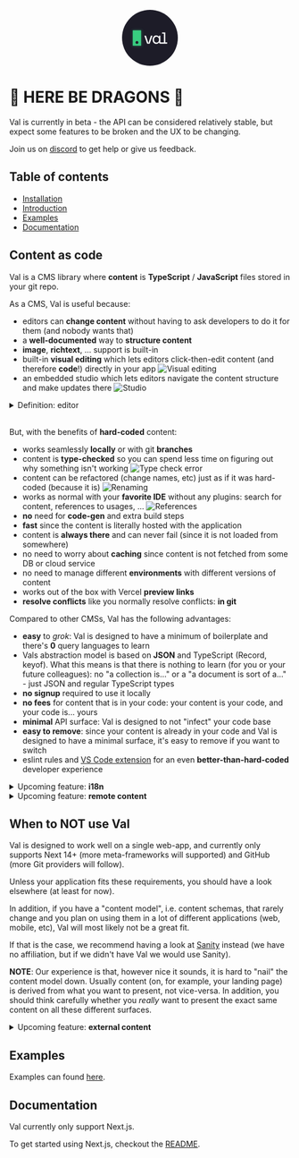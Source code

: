 <p align="center">
  <p align="center">
    <a href="https://val.build">
<svg width="100" height="100" viewBox="0 0 944 944" fill="none" xmlns="http://www.w3.org/2000/svg">
<circle cx="472" cy="472" r="472" fill="#1D1C28"/>
<g filter="url(#filter0_d_14_601)">
<path d="M181 348C181 345.791 182.791 344 185 344H320C322.209 344 324 345.791 324 348V602C324 604.209 322.209 606 320 606H185C182.791 606 181 604.209 181 602V348Z" fill="#38CD80"/>
</g>
<g filter="url(#filter1_i_14_601)">
<circle cx="252" cy="550" r="24" fill="#1E1F2A"/>
</g>
<path d="M659.085 550.374H658.585H654.427C652.095 550.374 650.434 549.729 649.347 548.522C648.25 547.306 647.658 545.431 647.658 542.807V439.857C647.658 437.924 646.091 436.357 644.158 436.357H629.16C627.227 436.357 625.66 437.924 625.66 439.857V455.828C625.66 456.658 624.986 457.332 624.155 457.332C623.593 457.332 623.072 457.015 622.798 456.508C618.502 448.559 612.704 442.661 605.399 438.838C597.962 434.671 589.622 432.592 580.394 432.592C571.897 432.592 563.846 434.128 556.247 437.2C548.643 440.274 541.944 444.796 536.154 450.761L536.153 450.761C530.537 456.552 526.106 463.693 522.854 472.174C519.598 480.668 517.975 490.411 517.975 501.395V505.697C517.975 516.86 519.597 526.693 522.854 535.187C526.105 543.667 530.535 550.895 536.148 556.864L536.153 556.869L536.159 556.875C541.95 562.659 548.647 567.088 556.246 570.161L556.256 570.165C563.856 573.057 572.083 574.5 580.932 574.5C589.456 574.5 597.527 572.325 605.137 567.982C612.625 563.807 618.519 557.469 622.822 548.992C623.085 548.475 623.609 548.147 624.176 548.147H624.546C625.161 548.147 625.66 548.646 625.66 549.261C625.66 555.468 627.583 560.617 631.452 564.665L631.451 564.665L631.46 564.673C635.511 568.72 640.668 570.735 646.889 570.735H658.585H659.085H661.157H661.657H760C761.933 570.735 763.5 569.168 763.5 567.235V553.874C763.5 551.941 761.933 550.374 760 550.374H733.542C732.161 550.374 731.042 549.255 731.042 547.874V385C731.042 383.067 729.475 381.5 727.542 381.5H680.701C678.768 381.5 677.201 383.067 677.201 385V398.361C677.201 400.294 678.768 401.861 680.701 401.861H706.543C707.924 401.861 709.043 402.981 709.043 404.361V547.874C709.043 549.255 707.924 550.374 706.543 550.374H661.657H661.157H659.085ZM600.117 550.146L600.111 550.149C594.977 552.448 589.304 553.601 583.086 553.601C570.468 553.601 560.194 549.435 552.222 541.12C544.436 532.633 540.512 520.847 540.512 505.697V501.395C540.512 494.274 541.581 487.79 543.712 481.936L543.714 481.931C545.849 475.89 548.778 470.842 552.495 466.775C556.398 462.521 560.92 459.246 566.061 456.944C571.195 454.645 576.867 453.492 583.086 453.492C589.117 453.492 594.696 454.731 599.829 457.207L599.838 457.211L599.848 457.215C605.166 459.517 609.681 462.79 613.4 467.035L613.4 467.035L613.408 467.044C617.306 471.292 620.324 476.431 622.458 482.469L622.459 482.474C624.59 488.328 625.66 494.812 625.66 501.933V505.16C625.66 512.46 624.59 519.125 622.458 525.159C620.324 531.022 617.393 536.075 613.669 540.326C609.95 544.571 605.435 547.844 600.117 550.146ZM464.902 570.735C466.39 570.735 467.716 569.794 468.206 568.389L512.685 441.011C513.479 438.736 511.79 436.357 509.38 436.357H491.006C489.496 436.357 488.157 437.325 487.683 438.758L447.951 558.864C447.716 559.575 447.051 560.055 446.303 560.055C445.554 560.055 444.89 559.575 444.655 558.864L404.923 438.758C404.449 437.325 403.109 436.357 401.6 436.357H383.225C380.815 436.357 379.126 438.736 379.921 441.011L424.399 568.389C424.89 569.794 426.215 570.735 427.704 570.735H464.902Z" fill="white" stroke="white"/>
<defs>
<filter id="filter0_d_14_601" x="127.464" y="290.464" width="250.072" height="369.072" filterUnits="userSpaceOnUse" color-interpolation-filters="sRGB">
<feFlood flood-opacity="0" result="BackgroundImageFix"/>
<feColorMatrix in="SourceAlpha" type="matrix" values="0 0 0 0 0 0 0 0 0 0 0 0 0 0 0 0 0 0 127 0" result="hardAlpha"/>
<feOffset/>
<feGaussianBlur stdDeviation="26.768"/>
<feComposite in2="hardAlpha" operator="out"/>
<feColorMatrix type="matrix" values="0 0 0 0 0.219608 0 0 0 0 0.803922 0 0 0 0 0.501961 0 0 0 0.3 0"/>
<feBlend mode="normal" in2="BackgroundImageFix" result="effect1_dropShadow_14_601"/>
<feBlend mode="normal" in="SourceGraphic" in2="effect1_dropShadow_14_601" result="shape"/>
</filter>
<filter id="filter1_i_14_601" x="228" y="526" width="48" height="48" filterUnits="userSpaceOnUse" color-interpolation-filters="sRGB">
<feFlood flood-opacity="0" result="BackgroundImageFix"/>
<feBlend mode="normal" in="SourceGraphic" in2="BackgroundImageFix" result="shape"/>
<feColorMatrix in="SourceAlpha" type="matrix" values="0 0 0 0 0 0 0 0 0 0 0 0 0 0 0 0 0 0 127 0" result="hardAlpha"/>
<feOffset/>
<feGaussianBlur stdDeviation="6"/>
<feComposite in2="hardAlpha" operator="arithmetic" k2="-1" k3="1"/>
<feColorMatrix type="matrix" values="0 0 0 0 0.219608 0 0 0 0 0.803922 0 0 0 0 0.501961 0 0 0 0.3 0"/>
<feBlend mode="normal" in2="shape" result="effect1_innerShadow_14_601"/>
</filter>
</defs>
</svg>
    </a>
    <br/>
  </p>
</p>

# 🐉 HERE BE DRAGONS 🐉

Val is currently in beta - the API can be considered relatively stable, but expect some features to be broken and the UX to be changing.

Join us on [discord](https://discord.gg/cZzqPvaX8k) to get help or give us feedback.

## Table of contents

- [Installation](./packages/next/README.md#Installation)
- [Introduction](#content-as-code)
- [Examples](#examples)
- [Documentation](#documentation)

## Content as code

Val is a CMS library where **content** is **TypeScript** / **JavaScript** files stored in your git repo.

As a CMS, Val is useful because:

- editors can **change content** without having to ask developers to do it for them (and nobody wants that)
- a **well-documented** way to **structure content**
- **image**, **richtext**, ... support is built-in
- built-in **visual editing** which lets editors click-then-edit content (and therefore **code**!) directly in your app
  ![Visual editing](https://val.build/docs/images/visual-editing.png)
- an embedded studio which lets editors navigate the content structure and make updates there
  ![Studio](https://val.build/docs/images/studio.png)

<details>
<summary>Definition: editor</summary>
An editor in this context, is a non-technical person that edits content in your application (technical writer, proof-reader, legal, ...).
</details>

<br />

But, with the benefits of **hard-coded** content:

- works seamlessly **locally** or with git **branches**
- content is **type-checked** so you can spend less time on figuring out why something isn't working
  ![Type check error](https://val.build/docs/images/type-check-error.png)
- content can be refactored (change names, etc) just as if it was hard-coded (because it is)
  ![Renaming](https://val.build/docs/images/renaming.gif)
- works as normal with your **favorite IDE** without any plugins: search for content, references to usages, ...
  ![References](https://val.build/docs/images/references.gif)
- **no** need for **code-gen** and extra build steps
- **fast** since the content is literally hosted with the application
- content is **always there** and can never fail (since it is not loaded from somewhere)
- no need to worry about **caching** since content is not fetched from some DB or cloud service
- no need to manage different **environments** with different versions of content
- works out of the box with Vercel **preview links**
- **resolve conflicts** like you normally resolve conflicts: **in git**

Compared to other CMSs, Val has the following advantages:

- **easy** to _grok_: Val is designed to have a minimum of boilerplate and there's **0** query languages to learn
- Vals abstraction model is based on **JSON** and TypeScript (Record, keyof). What this means is that there is nothing to learn (for you or your future colleagues): no "a collection is..." or a "a document is sort of a..." - just JSON and regular TypeScript types
- **no signup** required to use it locally
- **no fees** for content that is in your code: your content is your code, and your code is... yours
- **minimal** API surface: Val is designed to not "infect" your code base
- **easy to remove**: since your content is already in your code and Val is designed to have a minimal surface, it's easy to remove if you want to switch
- eslint rules and [VS Code extension](https://marketplace.visualstudio.com/items?itemName=valbuild.vscode-val-build) for an even **better-than-hard-coded** developer experience

<details>
<summary>Upcoming feature: <strong>i18n</strong></summary>
Val will soon have support for i18n. Follow this repository to get notified when this is the case.
</details>

<details>
<summary>Upcoming feature: <strong>remote content</strong></summary>
Having hard-coded content is great for landing pages, product pages and other pages where the amount of content is manageable.

However, checking in the 10 000th blog entry in git might feel wrong (though we would say it is ok).

Therefore, Val will add `remote content` support which enables you to seamlessly move content to the cloud and back again as desired.
You code will still be the one truth, but the actual content will be hosted on [val.build](https://val.build).

`.remote()` support will also make it possible to have remote images to avoid having to put them in your repository.

There will also be specific support for remote i18n, which will make it possible to split which languages are defined in code, and which are fetched from remote.

More details on `.remote()` will follow later.

</details>

## When to NOT use Val

Val is designed to work well on a single web-app, and currently only supports Next 14+ (more meta-frameworks will supported) and GitHub (more Git providers will follow).

Unless your application fits these requirements, you should have a look elsewhere (at least for now).

In addition, if you have a "content model", i.e. content schemas, that rarely change and you plan on using them in a lot of different applications (web, mobile, etc), Val will most likely not be a great fit.

If that is the case, we recommend having a look at [Sanity](https://sanity.io) instead (we have no affiliation, but if we didn't have Val we would use Sanity).

**NOTE**: Our experience is that, however nice it sounds, it is hard to "nail" the content model down. Usually content (on, for example, your landing page) is derived from what you want to present, not vice-versa. In addition, you should think carefully whether you _really_ want to present the exact same content on all these different surfaces.

<details>
  <summary>Upcoming feature: <strong>external content</strong></summary>
Val will support external content, i.e. content from other Val projects, CMSs or DBs some time in the future.
</details>

## Examples

Examples can found [here](./examples).

## Documentation

Val currently only support Next.js.

To get started using Next.js, checkout the [README](./packages/next/README.md).
